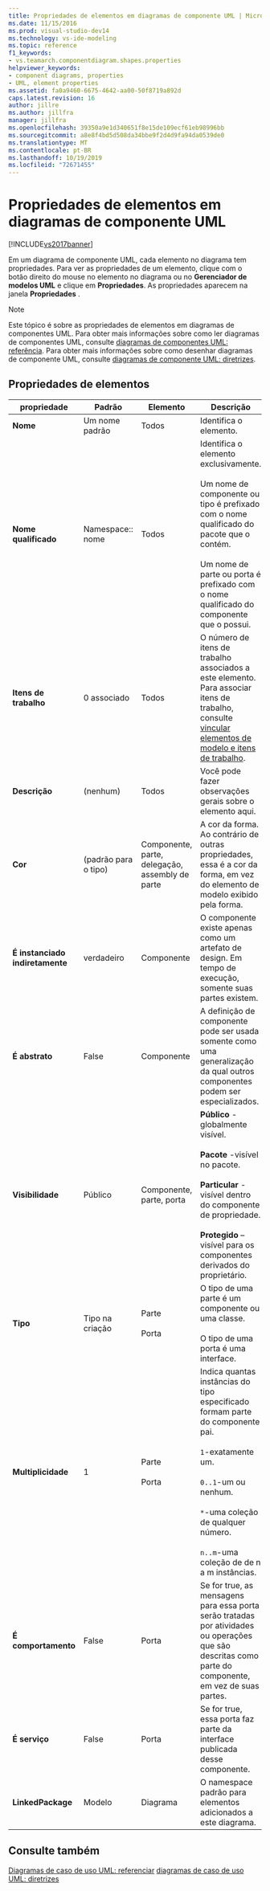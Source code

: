 ```yaml
---
title: Propriedades de elementos em diagramas de componente UML | Microsoft Docs
ms.date: 11/15/2016
ms.prod: visual-studio-dev14
ms.technology: vs-ide-modeling
ms.topic: reference
f1_keywords:
- vs.teamarch.componentdiagram.shapes.properties
helpviewer_keywords:
- component diagrams, properties
- UML, element properties
ms.assetid: fa0a9460-6675-4642-aa00-50f8719a892d
caps.latest.revision: 16
author: jillre
ms.author: jillfra
manager: jillfra
ms.openlocfilehash: 39350a9e1d340651f8e15de109ecf61eb98996bb
ms.sourcegitcommit: a8e8f4bd5d508da34bbe9f2d4d9fa94da0539de0
ms.translationtype: MT
ms.contentlocale: pt-BR
ms.lasthandoff: 10/19/2019
ms.locfileid: "72671455"
---
```

# <a name="properties-of-elements-on-uml-component-diagrams"></a>Propriedades de elementos em diagramas de componente UML
[!INCLUDE[vs2017banner](../includes/vs2017banner.md)]

Em um diagrama de componente UML, cada elemento no diagrama tem propriedades. Para ver as propriedades de um elemento, clique com o botão direito do mouse no elemento no diagrama ou no **Gerenciador de modelos UML** e clique em **Propriedades**. As propriedades aparecem na janela **Propriedades** .

> [!NOTE]
> Este tópico é sobre as propriedades de elementos em diagramas de componentes UML. Para obter mais informações sobre como ler diagramas de componentes UML, consulte [diagramas de componentes UML: referência](../modeling/uml-component-diagrams-reference.md). Para obter mais informações sobre como desenhar diagramas de componente UML, consulte [diagramas de componente UML: diretrizes](../modeling/uml-component-diagrams-guidelines.md).

## <a name="properties-of-elements"></a>Propriedades de elementos

|propriedade|Padrão|Elemento|Descrição|
|--------------|-------------|-------------|-----------------|
|**Nome**|Um nome padrão|Todos|Identifica o elemento.|
|**Nome qualificado**|Namespace:: nome|Todos|Identifica o elemento exclusivamente.<br /><br /> Um nome de componente ou tipo é prefixado com o nome qualificado do pacote que o contém.<br /><br /> Um nome de parte ou porta é prefixado com o nome qualificado do componente que o possui.|
|**Itens de trabalho**|0 associado|Todos|O número de itens de trabalho associados a este elemento. Para associar itens de trabalho, consulte [vincular elementos de modelo e itens de trabalho](../modeling/link-model-elements-and-work-items.md).|
|**Descrição**|(nenhum)|Todos|Você pode fazer observações gerais sobre o elemento aqui.|
|**Cor**|(padrão para o tipo)|Componente, parte, delegação, assembly de parte|A cor da forma. Ao contrário de outras propriedades, essa é a cor da forma, em vez do elemento de modelo exibido pela forma.|
|**É instanciado indiretamente**|verdadeiro|Componente|O componente existe apenas como um artefato de design. Em tempo de execução, somente suas partes existem.|
|**É abstrato**|False|Componente|A definição de componente pode ser usada somente como uma generalização da qual outros componentes podem ser especializados.|
|**Visibilidade**|Público|Componente, parte, porta|**Público** -globalmente visível.<br /><br /> **Pacote** -visível no pacote.<br /><br /> **Particular** -visível dentro do componente de propriedade.<br /><br /> **Protegido** – visível para os componentes derivados do proprietário.|
|**Tipo**|Tipo na criação|Parte<br /><br /> Porta|O tipo de uma parte é um componente ou uma classe.<br /><br /> O tipo de uma porta é uma interface.|
|**Multiplicidade**|1|Parte<br /><br /> Porta|Indica quantas instâncias do tipo especificado formam parte do componente pai.<br /><br /> `1`-exatamente um.<br /><br /> `0..1`-um ou nenhum.<br /><br /> `*`-uma coleção de qualquer número.<br /><br /> `n..m`-uma coleção de de n a m instâncias.|
|**É comportamento**|False|Porta|Se for true, as mensagens para essa porta serão tratadas por atividades ou operações que são descritas como parte do componente, em vez de suas partes.|
|**É serviço**|False|Porta|Se for true, essa porta faz parte da interface publicada desse componente.|
|**LinkedPackage**|Modelo|Diagrama|O namespace padrão para elementos adicionados a este diagrama.|

## <a name="see-also"></a>Consulte também
 [Diagramas de caso de uso UML: referenciar](../modeling/uml-use-case-diagrams-reference.md) [diagramas de caso de uso UML: diretrizes](../modeling/uml-use-case-diagrams-guidelines.md)
